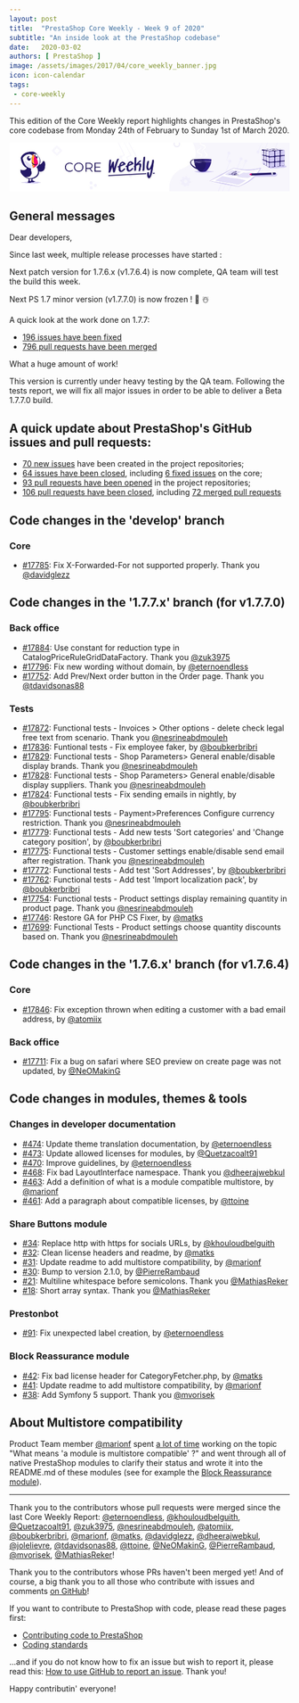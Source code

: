 ```yaml
---
layout: post
title:  "PrestaShop Core Weekly - Week 9 of 2020"
subtitle: "An inside look at the PrestaShop codebase"
date:   2020-03-02
authors: [ PrestaShop ]
image: /assets/images/2017/04/core_weekly_banner.jpg
icon: icon-calendar
tags:
 - core-weekly
---
```


This edition of the Core Weekly report highlights changes in PrestaShop's core codebase from Monday 24th of February to Sunday 1st of March 2020.

![Core Weekly banner](/assets/images/2018/12/banner-core-weekly.jpg)

## General messages

Dear developers,

Since last week, multiple release processes have started :

Next patch version for 1.7.6.x (v1.7.6.4) is now complete, QA team will test the build this week.

Next PS 1.7 minor version (v1.7.7.0) is now frozen ! 🎉️ ☃️

A quick look at the work done on 1.7.7:

- [196 issues have been fixed](https://github.com/PrestaShop/PrestaShop/issues?page=6&q=is%3Aissue+milestone%3A1.7.7.0+is%3Aclosed+label%3ABug+label%3AFixed)
- [796 pull requests have been merged](https://github.com/PrestaShop/PrestaShop/pulls?utf8=%E2%9C%93&q=is%3Apr+milestone%3A1.7.7.0+is%3Amerged+)

What a huge amount of work!

This version is currently under heavy testing by the QA team. Following the tests report, we will fix all major issues in order to be able to deliver a Beta 1.7.7.0 build.

## A quick update about PrestaShop's GitHub issues and pull requests:

- [70 new issues](https://github.com/search?q=org%3APrestaShop+is%3Apublic++-repo%3Aprestashop%2Fprestashop.github.io++is%3Aissue+created%3A2020-02-24..2020-03-01) have been created in the project repositories;
- [64 issues have been closed](https://github.com/search?q=org%3APrestaShop+is%3Apublic++-repo%3Aprestashop%2Fprestashop.github.io++is%3Aissue+closed%3A2020-02-24..2020-03-01), including [6 fixed issues](https://github.com/search?q=org%3APrestaShop+is%3Apublic++-repo%3Aprestashop%2Fprestashop.github.io++is%3Aissue+label%3Afixed+closed%3A2020-02-24..2020-03-01) on the core;
- [93 pull requests have been opened](https://github.com/search?q=org%3APrestaShop+is%3Apublic++-repo%3Aprestashop%2Fprestashop.github.io++is%3Apr+created%3A2020-02-24..2020-03-01) in the project repositories;
- [106 pull requests have been closed](https://github.com/search?q=org%3APrestaShop+is%3Apublic++-repo%3Aprestashop%2Fprestashop.github.io++is%3Apr+closed%3A2020-02-24..2020-03-01), including [72 merged pull requests](https://github.com/search?q=org%3APrestaShop+is%3Apublic++-repo%3Aprestashop%2Fprestashop.github.io++is%3Apr+merged%3A2020-02-24..2020-03-01)


## Code changes in the 'develop' branch


### Core
* [#17785](https://github.com/PrestaShop/PrestaShop/pull/17785): Fix X-Forwarded-For not supported properly. Thank you [@davidglezz](https://github.com/davidglezz)


## Code changes in the '1.7.7.x' branch (for v1.7.7.0)


### Back office
* [#17884](https://github.com/PrestaShop/PrestaShop/pull/17884): Use constant for reduction type in CatalogPriceRuleGridDataFactory. Thank you [@zuk3975](https://github.com/zuk3975)
* [#17796](https://github.com/PrestaShop/PrestaShop/pull/17796): Fix new wording without domain, by [@eternoendless](https://github.com/eternoendless)
* [#17752](https://github.com/PrestaShop/PrestaShop/pull/17752): Add Prev/Next order button in the Order page. Thank you [@tdavidsonas88](https://github.com/tdavidsonas88)


### Tests
* [#17872](https://github.com/PrestaShop/PrestaShop/pull/17872): Functional tests - Invoices > Other options - delete check legal free text from scenario. Thank you [@nesrineabdmouleh](https://github.com/nesrineabdmouleh)
* [#17836](https://github.com/PrestaShop/PrestaShop/pull/17836): Funtional tests - Fix employee faker, by [@boubkerbribri](https://github.com/boubkerbribri)
* [#17829](https://github.com/PrestaShop/PrestaShop/pull/17829): Functional tests - Shop Parameters> General enable/disable display brands. Thank you [@nesrineabdmouleh](https://github.com/nesrineabdmouleh)
* [#17828](https://github.com/PrestaShop/PrestaShop/pull/17828): Functional tests - Shop Parameters> General enable/disable display suppliers. Thank you [@nesrineabdmouleh](https://github.com/nesrineabdmouleh)
* [#17824](https://github.com/PrestaShop/PrestaShop/pull/17824): Functional tests - Fix sending emails in nightly, by [@boubkerbribri](https://github.com/boubkerbribri)
* [#17795](https://github.com/PrestaShop/PrestaShop/pull/17795): Functional tests - Payment>Preferences Configure currency restriction. Thank you [@nesrineabdmouleh](https://github.com/nesrineabdmouleh)
* [#17779](https://github.com/PrestaShop/PrestaShop/pull/17779): Functional tests - Add new tests 'Sort categories' and 'Change category position', by [@boubkerbribri](https://github.com/boubkerbribri)
* [#17775](https://github.com/PrestaShop/PrestaShop/pull/17775): Functional tests - Customer settings enable/disable send email after registration. Thank you [@nesrineabdmouleh](https://github.com/nesrineabdmouleh)
* [#17772](https://github.com/PrestaShop/PrestaShop/pull/17772): Functional tests - Add test 'Sort Addresses', by [@boubkerbribri](https://github.com/boubkerbribri)
* [#17762](https://github.com/PrestaShop/PrestaShop/pull/17762): Functional tests - Add test 'Import localization pack', by [@boubkerbribri](https://github.com/boubkerbribri)
* [#17754](https://github.com/PrestaShop/PrestaShop/pull/17754): Functional tests - Product settings display remaining quantity in product page. Thank you [@nesrineabdmouleh](https://github.com/nesrineabdmouleh)
* [#17746](https://github.com/PrestaShop/PrestaShop/pull/17746): Restore GA for PHP CS Fixer, by [@matks](https://github.com/matks)
* [#17699](https://github.com/PrestaShop/PrestaShop/pull/17699): Functional Tests - Product settings choose quantity discounts based on. Thank you [@nesrineabdmouleh](https://github.com/nesrineabdmouleh)


## Code changes in the '1.7.6.x' branch (for v1.7.6.4)


### Core
* [#17846](https://github.com/PrestaShop/PrestaShop/pull/17846): Fix exception thrown when editing a customer with a bad email address, by [@atomiix](https://github.com/atomiix)


### Back office
* [#17711](https://github.com/PrestaShop/PrestaShop/pull/17711): Fix a bug on safari where SEO preview on create page was not updated, by [@NeOMakinG](https://github.com/NeOMakinG)


## Code changes in modules, themes & tools


### Changes in developer documentation
* [#474](https://github.com/PrestaShop/docs/pull/474): Update theme translation documentation, by [@eternoendless](https://github.com/eternoendless)
* [#473](https://github.com/PrestaShop/docs/pull/473): Update allowed licenses for modules, by [@Quetzacoalt91](https://github.com/Quetzacoalt91)
* [#470](https://github.com/PrestaShop/docs/pull/470): Improve guidelines, by [@eternoendless](https://github.com/eternoendless)
* [#468](https://github.com/PrestaShop/docs/pull/468): Fix bad LayoutInterface namespace. Thank you [@dheerajwebkul](https://github.com/dheerajwebkul)
* [#463](https://github.com/PrestaShop/docs/pull/463): Add a definition of what is a module compatible multistore, by [@marionf](https://github.com/marionf)
* [#461](https://github.com/PrestaShop/docs/pull/461): Add a paragraph about compatible licenses, by [@ttoine](https://github.com/ttoine)


### Share Buttons module
* [#34](https://github.com/PrestaShop/ps_sharebuttons/pull/34): Replace http with https for socials URLs, by [@khouloudbelguith](https://github.com/khouloudbelguith)
* [#32](https://github.com/PrestaShop/ps_sharebuttons/pull/32): Clean license headers and readme, by [@matks](https://github.com/matks)
* [#31](https://github.com/PrestaShop/ps_sharebuttons/pull/31): Update readme to add multistore compatibility, by [@marionf](https://github.com/marionf)
* [#30](https://github.com/PrestaShop/ps_sharebuttons/pull/30): Bump to version 2.1.0, by [@PierreRambaud](https://github.com/PierreRambaud)
* [#21](https://github.com/PrestaShop/ps_sharebuttons/pull/21): Multiline whitespace before semicolons. Thank you [@MathiasReker](https://github.com/MathiasReker)
* [#18](https://github.com/PrestaShop/ps_sharebuttons/pull/18): Short array syntax. Thank you [@MathiasReker](https://github.com/MathiasReker)


### Prestonbot
* [#91](https://github.com/PrestaShop/prestonbot/pull/91): Fix unexpected label creation, by [@eternoendless](https://github.com/eternoendless)

### Block Reassurance module
* [#42](https://github.com/PrestaShop/blockreassurance/pull/42): Fix bad license header for CategoryFetcher.php, by [@matks](https://github.com/matks)
* [#41](https://github.com/PrestaShop/blockreassurance/pull/41): Update readme to add multistore compatibility, by [@marionf](https://github.com/marionf)
* [#38](https://github.com/PrestaShop/blockreassurance/pull/38): Add Symfony 5 support. Thank you [@mvorisek](https://github.com/mvorisek)

## About Multistore compatibility

Product Team member [@marionf](https://github.com/marionf) spent [a lot of time](https://github.com/PrestaShop/docs/pull/463) working on the topic "What means 'a module is multistore compatible' ?" and went through all of native PrestaShop modules to clarify their status and wrote it into the README.md of these modules (see for example the [Block Reassurance module](https://github.com/PrestaShop/blockreassurance/pull/41/files)).


<hr />

Thank you to the contributors whose pull requests were merged since the last Core Weekly Report: [@eternoendless](https://github.com/eternoendless), [@khouloudbelguith](https://github.com/khouloudbelguith), [@Quetzacoalt91](https://github.com/Quetzacoalt91), [@zuk3975](https://github.com/zuk3975), [@nesrineabdmouleh](https://github.com/nesrineabdmouleh), [@atomiix](https://github.com/atomiix), [@boubkerbribri](https://github.com/boubkerbribri), [@marionf](https://github.com/marionf), [@matks](https://github.com/matks), [@davidglezz](https://github.com/davidglezz), [@dheerajwebkul](https://github.com/dheerajwebkul), [@jolelievre](https://github.com/jolelievre), [@tdavidsonas88](https://github.com/tdavidsonas88), [@ttoine](https://github.com/ttoine), [@NeOMakinG](https://github.com/NeOMakinG), [@PierreRambaud](https://github.com/PierreRambaud), [@mvorisek](https://github.com/mvorisek), [@MathiasReker](https://github.com/MathiasReker)!

Thank you to the contributors whose PRs haven't been merged yet! And of course, a big thank you to all those who contribute with issues and comments [on GitHub](https://github.com/PrestaShop/PrestaShop)!

If you want to contribute to PrestaShop with code, please read these pages first:

 * [Contributing code to PrestaShop](https://devdocs.prestashop.com/1.7/contribute/contribution-guidelines/)
 * [Coding standards](https://devdocs.prestashop.com/1.7/development/coding-standards/)

...and if you do not know how to fix an issue but wish to report it, please read this: [How to use GitHub to report an issue](https://devdocs.prestashop.com/1.7/contribute/contribute-reporting-issues/). Thank you!

Happy contributin' everyone!

